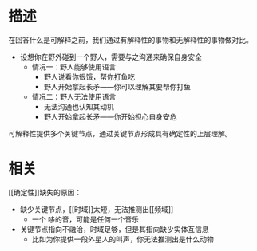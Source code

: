 # 描述

在回答什么是可解释之前，我们通过有解释性的事物和无解释性的事物做对比。
- 设想你在野外碰到一个野人，需要与之沟通来确保自身安全
	- 情况一：野人能够使用语言
		- 野人说看你很饿，帮你打鱼吃
		- 野人开始拿起长矛——你可以理解其要帮你打鱼
	- 情况二：野人无法使用语言
		- 无法沟通也认知其动机
		- 野人开始拿起长矛——你开始担心自身安危


可解释性提供多个关键节点，通过关键节点形成具有确定性的上层理解。
# 相关
[[确定性]]缺失的原因：
- 缺少关键节点，[[时域]]太短，无法推测出[[频域]]
	- 一个 哆的音，可能是任何一个音乐
- 关键节点指向不融洽，时域足够，但是其指向缺少实体互信息
	- 比如为你提供一段外星人的叫声，你无法推测出是什么动物

